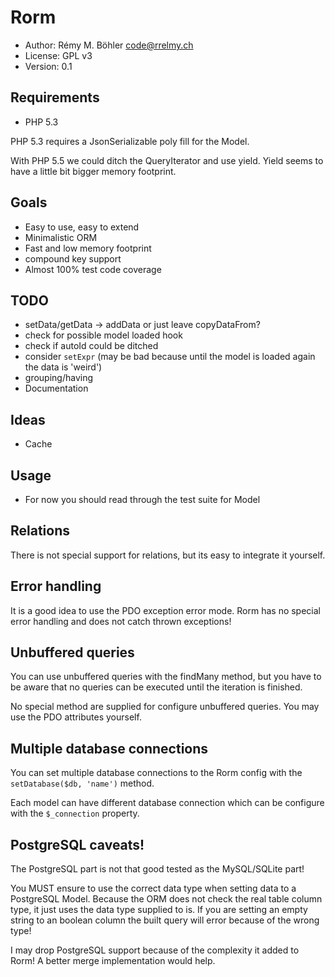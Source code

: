 Rorm
====
 - Author: Rémy M. Böhler <code@rrelmy.ch>
 - License: GPL v3
 - Version: 0.1

Requirements
------------
 - PHP 5.3

PHP 5.3 requires a JsonSerializable poly fill for the Model.

With PHP 5.5 we could ditch the QueryIterator and use yield.
Yield seems to have a little bit bigger memory footprint.

Goals
-----
 - Easy to use, easy to extend
 - Minimalistic ORM
 - Fast and low memory footprint
 - compound key support
 - Almost 100% test code coverage

TODO
----
 - setData/getData -> addData or just leave copyDataFrom?
 - check for possible model loaded hook
 - check if autoId could be ditched
 - consider `setExpr` (may be bad because until the model is loaded again the data is 'weird')
 - grouping/having
 - Documentation

Ideas
-----
 - Cache

Usage
-----
 - For now you should read through the test suite for Model

Relations
---------
There is not special support for relations, but its easy to integrate it yourself.

Error handling
--------------
It is a good idea to use the PDO exception error mode.
Rorm has no special error handling and does not catch thrown exceptions!

Unbuffered queries
------------------
You can use unbuffered queries with the findMany method, but you have to be aware that
no queries can be executed until the iteration is finished.

No special method are supplied for configure unbuffered queries. You may use the PDO attributes yourself.

Multiple database connections
-----------------------------

You can set multiple database connections to the Rorm config with the ```setDatabase($db, 'name')``` method.

Each model can have different database connection which can be configure with the ```$_connection``` property.

PostgreSQL caveats!
-------------------
The PostgreSQL part is not that good tested as the MySQL/SQLite part!

You MUST ensure to use the correct data type when setting data to a PostgreSQL Model.
Because the ORM does not check the real table column type, it just uses the data type supplied to is.
If you are setting an empty string to an boolean column the built query will error because of the wrong type!

I may drop PostgreSQL support because of the complexity it added to Rorm!
A better merge implementation would help.
